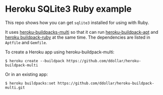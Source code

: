 # Heroku SQLite3 Ruby example

This repo shows how you can get `sqlite3` installed for using with Ruby.

It uses [heroku-buildpacks-multi](https://github.com/ddollar/heroku-buildpack-multi) so that it can run [heroku-buildpack-apt](https://github.com/ddollar/heroku-buildpack-apt) and [heroku buildpack-ruby](https://github.com/heroku/heroku-buildpack-ruby) at the same time. The dependencies are listed in `Aptfile` and `Gemfile`.

To create a Heroku app using heroku-buildpack-multi:

    $ heroku create --buildpack https://github.com/ddollar/heroku-buildpack-multi

Or in an existing app:

    $ heroku buildpacks:set https://github.com/ddollar/heroku-buildpack-multi.git
